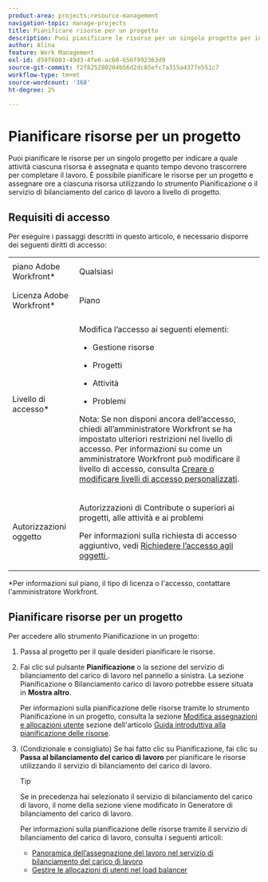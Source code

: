 ```yaml
---
product-area: projects;resource-management
navigation-topic: manage-projects
title: Pianificare risorse per un progetto
description: Puoi pianificare le risorse per un singolo progetto per indicare a quale attività ciascuna risorsa è assegnata e quanto tempo devono trascorrere per completare il lavoro. È possibile pianificare le risorse per un progetto e assegnare ore a ciascuna risorsa utilizzando lo strumento Pianificazione o il servizio di bilanciamento del carico di lavoro a livello di progetto.
author: Alina
feature: Work Management
exl-id: d59f6083-49d3-4fe6-ac60-656f992363d9
source-git-commit: f2f825280204b56d2dc85efc7a315a4377e551c7
workflow-type: tm+mt
source-wordcount: '368'
ht-degree: 2%

---
```


# Pianificare risorse per un progetto

Puoi pianificare le risorse per un singolo progetto per indicare a quale attività ciascuna risorsa è assegnata e quanto tempo devono trascorrere per completare il lavoro. È possibile pianificare le risorse per un progetto e assegnare ore a ciascuna risorsa utilizzando lo strumento Pianificazione o il servizio di bilanciamento del carico di lavoro a livello di progetto.

## Requisiti di accesso

Per eseguire i passaggi descritti in questo articolo, è necessario disporre dei seguenti diritti di accesso:

<table style="table-layout:auto"> 
 <col> 
 <col> 
 <tbody> 
  <tr> 
   <td role="rowheader">piano Adobe Workfront*</td> 
   <td> <p>Qualsiasi </p> </td> 
  </tr> 
  <tr> 
   <td role="rowheader">Licenza Adobe Workfront*</td> 
   <td> <p>Piano </p> </td> 
  </tr> 
  <tr> 
   <td role="rowheader">Livello di accesso*</td> 
   <td> <p>Modifica l’accesso ai seguenti elementi:</p> 
    <ul> 
     <li> <p>Gestione risorse</p> </li> 
     <li> <p>Progetti</p> </li> 
     <li> <p>Attività</p> </li> 
     <li> <p>Problemi</p> </li> 
    </ul> <p>Nota: Se non disponi ancora dell’accesso, chiedi all’amministratore Workfront se ha impostato ulteriori restrizioni nel livello di accesso. Per informazioni su come un amministratore Workfront può modificare il livello di accesso, consulta <a href="../../../administration-and-setup/add-users/configure-and-grant-access/create-modify-access-levels.md" class="MCXref xref">Creare o modificare livelli di accesso personalizzati</a>.</p> </td> 
  </tr> 
  <tr> 
   <td role="rowheader">Autorizzazioni oggetto</td> 
   <td> <p>Autorizzazioni di Contribute o superiori ai progetti, alle attività e ai problemi </p> <p>Per informazioni sulla richiesta di accesso aggiuntivo, vedi <a href="../../../workfront-basics/grant-and-request-access-to-objects/request-access.md" class="MCXref xref">Richiedere l’accesso agli oggetti </a>.</p> </td> 
  </tr> 
 </tbody> 
</table>

&#42;Per informazioni sul piano, il tipo di licenza o l&#39;accesso, contattare l&#39;amministratore Workfront.

## Pianificare risorse per un progetto

Per accedere allo strumento Pianificazione in un progetto:

1. Passa al progetto per il quale desideri pianificare le risorse.
1. Fai clic sul pulsante **Pianificazione** o la sezione del servizio di bilanciamento del carico di lavoro nel pannello a sinistra. La sezione Pianificazione o Bilanciamento carico di lavoro potrebbe essere situata in **Mostra altro**.

   Per informazioni sulla pianificazione delle risorse tramite lo strumento Pianificazione in un progetto, consulta la sezione [Modifica assegnazioni e allocazioni utente](../../../resource-mgmt/resource-scheduling/get-started-resource-scheduling.md#modify) sezione dell&#39;articolo [Guida introduttiva alla pianificazione delle risorse](../../../resource-mgmt/resource-scheduling/get-started-resource-scheduling.md).

1. (Condizionale e consigliato) Se hai fatto clic su Pianificazione, fai clic su **Passa al bilanciamento del carico di lavoro** per pianificare le risorse utilizzando il servizio di bilanciamento del carico di lavoro.

   >[!TIP]
   >
   >Se in precedenza hai selezionato il servizio di bilanciamento del carico di lavoro, il nome della sezione viene modificato in Generatore di bilanciamento del carico di lavoro.

   Per informazioni sulla pianificazione delle risorse tramite il servizio di bilanciamento del carico di lavoro, consulta i seguenti articoli:

   * [Panoramica dell’assegnazione del lavoro nel servizio di bilanciamento del carico di lavoro](../../../resource-mgmt/workload-balancer/assign-work-in-workload-balancer.md)
   * [Gestire le allocazioni di utenti nel load balancer](../../../resource-mgmt/workload-balancer/manage-user-allocations-workload-balancer.md)

 
